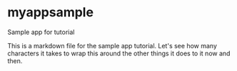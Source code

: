 # myappsample
Sample app for tutorial

This is a markdown file for the sample app tutorial.  Let's see how many characters it takes to wrap this around the other things it does to it now and then.
